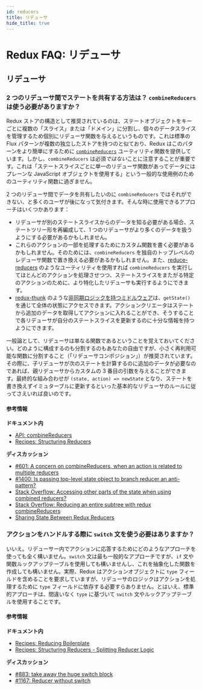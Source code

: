 ```yaml
---
id: reducers
title: リデューサ
hide_title: true
---
```


# Redux FAQ: リデューサ

<!--
## Table of Contents

- [Redux FAQ: Reducers](#redux-faq-reducers)
  - [Table of Contents](#table-of-contents)
  - [Reducers](#reducers)
    - [How do I share state between two reducers? Do I have to use `combineReducers`?](#how-do-i-share-state-between-two-reducers-do-i-have-to-use-combinereducers)
      - [Further information](#further-information)
    - [Do I have to use the `switch` statement to handle actions?](#do-i-have-to-use-the-switch-statement-to-handle-actions)
      - [Further information](#further-information-1)
-->

## リデューサ

### 2 つのリデューサ間でステートを共有する方法は？ `combineReducers` は使う必要がありますか？

Redux ストアの構造として推奨されているのは、ステートオブジェクトをキーごとに複数の「スライス」または「ドメイン」に分割し、個々のデータスライスを管理するため個別にリデューサ関数を与えるというものです。これは標準の Flux パターンが複数の独立したストアを持つのと似ており、Redux はこのパターンをより簡単にするために [`combineReducers`](../api/combineReducers.md) ユーティリティ関数を提供しています。しかし、`combineReducers` は必須*ではない*ことに注意することが重要です。これは「ステートスライスごとに単一のリデューサ関数があってデータにはプレーンな JavaScript オブジェクトを使用する」という一般的な使用例のためのユーティリティ関数に過ぎません。

2 つのリデューサ間でデータを共有したいのに `combineReducers` ではそれができない、と多くのユーザが後になって気付きます。そんな時に使用できるアプローチはいくつかあります：

- リデューサが別のステートスライスからのデータを知る必要がある場合、ステートツリー形を再編成して、1 つのリデューサがより多くのデータを扱うようにする必要があるかもしれません。
- これらのアクションの一部を処理するためにカスタム関数を書く必要があるかもしれません。そのためには、`combineReducers` を独自のトップレベルのレデューサ関数で置き換える必要があるかもしれません。また、[reduce-reducers](https://github.com/acdlite/reduce-reducers) のようなユーティリティを使用すれば `combineReducers` を実行してほとんどのアクションを処理させつつ、ステートスライスをまたがる特定のアクションのために、より特化したリデューサも実行するようにできます。
- [redux-thunk](https://github.com/reduxjs/redux-thunk) のような[非同期ロジックを持つミドルウェア](../tutorials/fundamentals/part-4-store.md#middleware)は、`getState()` を通じて全体の状態にアクセスできます。アクションクリエータはステートから追加のデータを取得してアクションに入れることができ、そうすることで各リデューサが自分のステートスライスを更新するのに十分な情報を持つようにできます。

一般論として、リデューサは単なる関数であるということを覚えておいてください。どのように構成するのも分割するのもあなたの自由ですが、小さく再利用可能な関数に分割すること（「リデューサコンポジション」）が推奨されています。その際に、子リデューサが次のステートを計算するのに追加のデータが必要なのであれば、親リデューサからカスタムの 3 番目の引数を与えることができます。最終的な組み合わせが `(state, action) => newState` となり、ステートを書き換えずイミュターブルに更新するといった基本的なリデューサのルールに従ってさえいれば良いのです。

#### 参考情報

**ドキュメント内**

- [API: combineReducers](../api/combineReducers.md)
- [Recipes: Structuring Reducers](../recipes/structuring-reducers/StructuringReducers.md)

**ディスカッション**

- [#601: A concern on combineReducers, when an action is related to multiple reducers](https://github.com/reduxjs/redux/issues/601)
- [#1400: Is passing top-level state object to branch reducer an anti-pattern?](https://github.com/reduxjs/redux/issues/1400)
- [Stack Overflow: Accessing other parts of the state when using combined reducers?](http://stackoverflow.com/questions/34333979/accessing-other-parts-of-the-state-when-using-combined-reducers)
- [Stack Overflow: Reducing an entire subtree with redux combineReducers](http://stackoverflow.com/questions/34427851/reducing-an-entire-subtree-with-redux-combinereducers)
- [Sharing State Between Redux Reducers](https://invalidpatent.wordpress.com/2016/02/18/sharing-state-between-redux-reducers/)

### アクションをハンドルする際に `switch` 文を使う必要はありますか？

いいえ。リデューサー内でアクションに応答するためにどのようなアプローチを使っても全く構いません。`switch` 文は最も一般的なアプローチですが、`if` 文や関数ルックアップテーブルを使用しても構いませんし、これを抽象化した関数を作成しても構いません。実際、Redux はアクションオブジェクトに `type` フィールドを含めることを要求していますが、リデューサのロジックはアクションを処理するために `type` フィールドに依存する必要すらありません。とはいえ、標準的アプローチは、間違いなく `type` に基づいて `switch` 文やルックアップテーブルを使用することです。

#### 参考情報

**ドキュメント内**

- [Recipes: Reducing Boilerplate](../recipes/ReducingBoilerplate.md)
- [Recipes: Structuring Reducers - Splitting Reducer Logic](../recipes/structuring-reducers/SplittingReducerLogic.md)

**ディスカッション**

- [#883: take away the huge switch block](https://github.com/reduxjs/redux/issues/883)
- [#1167: Reducer without switch](https://github.com/reduxjs/redux/issues/1167)
